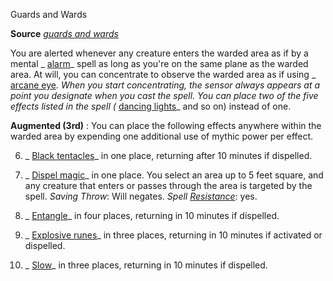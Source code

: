 Guards and Wards

**Source** [_guards and wards_](spells/guardsAndWards.md#_guards-and-wards)

You are alerted whenever any creature enters the warded area as if by a mental _ [alarm](spells/alarm.md#_alarm)_ spell as long as you're on the same plane as the warded area. At will, you can concentrate to observe the warded area as if using _ [arcane eye](spells/arcaneEye.md#_arcane-eye)_. When you start concentrating, the sensor always appears at a point you designate when you cast the spell. You can place two of the five effects listed in the spell (_ [dancing lights](spells/dancingLights.md#_dancing-lights)_ and so on) instead of one.

**Augmented (3rd)** : You can place the following effects anywhere within the warded area by expending one additional use of mythic power per effect.

6. _ [Black tentacles](spells/blackTentacles.md#_black-tentacles)_ in one place, returning after 10 minutes if dispelled.

7. _ [Dispel magic](spells/dispelMagic.md#_dispel-magic)_ in one place. You select an area up to 5 feet square, and any creature that enters or passes through the area is targeted by the spell. _Saving Throw_: Will negates. _Spell [Resistance](spells/resistance.md#_resistance)_: yes.

8. _ [Entangle](spells/entangle.md#_entangle)_ in four places, returning in 10 minutes if dispelled.

9. _ [Explosive runes](spells/explosiveRunes.md#_explosive-runes)_ in three places, returning in 10 minutes if activated or dispelled.

10. _ [Slow](spells/slow.md#_slow)_ in three places, returning in 10 minutes if dispelled.

